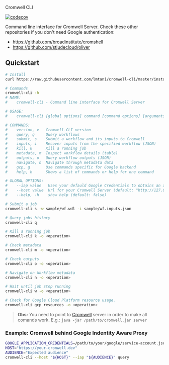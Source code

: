 Cromwell CLI

[![codecov](https://codecov.io/gh/lmtani/cromwell-cli/branch/master/graph/badge.svg?token=IZHS203UA7)](https://codecov.io/gh/lmtani/cromwell-cli)

Command line interface for Cromwell Server. Check these other repositories if you don't need Google authentication:

- https://github.com/broadinstitute/cromshell
- https://github.com/stjudecloud/oliver

## Quickstart

```bash
# Install
curl https://raw.githubusercontent.com/lmtani/cromwell-cli/master/install.sh | bash

# Commands
cromwell-cli -h
# NAME:
#    cromwell-cli - Command line interface for Cromwell Server

# USAGE:
#    cromwell-cli [global options] command [command options] [arguments...]

# COMMANDS:
#    version, v   Cromwell-CLI version
#    query, q     Query workflows
#    submit, s    Submit a workflow and its inputs to Cromwell
#    inputs, i    Recover inputs from the specified workflow (JSON)
#    kill, k      Kill a running job
#    metadata, m  Inspect workflow details (table)
#    outputs, o   Query workflow outputs (JSON)
#    navigate, n  Navigate through metadata data
#    gcp, g       Use commands specific for Google backend
#    help, h      Shows a list of commands or help for one command

# GLOBAL OPTIONS:
#    --iap value   Uses your defauld Google Credentials to obtains an access token to this audience.
#    --host value  Url for your Cromwell Server (default: "http://127.0.0.1:8000")
#    --help, -h    show help (default: false)

# Submit a job
cromwell-cli s -w sample/wf.wdl -i sample/wf.inputs.json

# Query jobs history
cromwell-cli q

# Kill a running job
cromwell-cli k -o <operation>

# Check metadata
cromwell-cli m -o <operation>

# Check outputs
cromwell-cli o -o <operation>

# Navigate on Workflow metadata
cromwell-cli n -o <operation>

# Wait until job stop running
cromwell-cli w -o <operation>

# Check for Google Cloud Platform resource usage.
cromwell-cli gcp resources -o <operation>
```

> **Obs:** You need to point to [Cromwell](https://github.com/broadinstitute/cromwell/releases/tag/53.1) server in order to make all comands work. E.g.: `java -jar /path/to/cromwell.jar server`

### Example: Cromwell behind Google Indentity Aware Proxy

```bash
GOOGLE_APPLICATION_CREDENTIALS=/path/to/your/google/service-account.json
HOST="https://your-cromwell.dev"
AUDIENCE="Expected audience"
cromwell-cli --host "${HOST}" --iap "${AUDIENCE}" query
```
